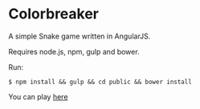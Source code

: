 Colorbreaker
=====

A simple Snake game written in AngularJS.

Requires node.js, npm, gulp and bower.

Run:

````
$ npm install && gulp && cd public && bower install
````

You can play [here](http://retrosnake.com/)